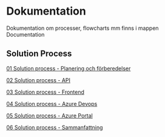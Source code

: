 # Dokumentation

Dokumentation om processer, flowcharts mm finns i mappen Documentation

## Solution Process

[01 Solution process - Planering och förberedelser](https://github.com/PGBSNH19/spacepark-grupp-1-spacepark/blob/master/Documentation/Solution/01%20Solution%20process%20-%20Planering%20och%20f%C3%B6rberedelser.md)

[02 Solution process - API]()

[03 Solution process - Frontend]()

[04 Solution process - Azure Devops]()

[05 Solution process - Azure Portal]()

[06 Solution process - Sammanfattning]()

